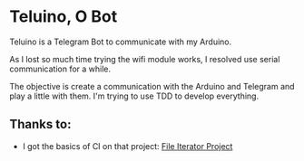 # Teluino, O Bot
Teluino is a Telegram Bot to communicate with my Arduino.


As I lost so much time trying the wifi module works, I resolved use serial
communication for a while.


The objective is create a communication with the Arduino and Telegram and play a
little with them. I'm trying to use TDD to develop everything.

## Thanks to:
 * I got the basics of CI on that project: [File Iterator Project](https://github.com/sebastianbergmann/php-file-iterator)